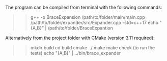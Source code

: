 The program can be compiled from terminal with the following commands:

>> g++ -o BraceExpansion /path/to/folder/main/main.cpp /path/to/folder/expander/src/Expander.cpp -std=c++17
>> echo "{A,B}" | /path/to/folder/BraceExpantion

Alternatively from the project folder with CMake (version 3.11 required):

>> mkdir build
>> cd build
>> cmake ../
>> make
>> make check (to run the tests)
>> echo "{A,B}"	| ../bin/brace_expander

